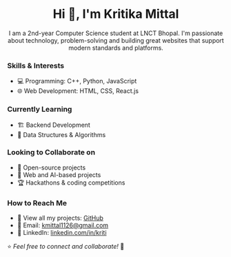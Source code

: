 <h1 align="center">Hi 👋, I'm Kritika Mittal</h1>

<p align="center"> 
I am a 2nd-year Computer Science student at LNCT Bhopal. I'm passionate about technology, problem-solving and building great websites that support modern standards and platforms.
</p>

### Skills & Interests  
- 💻 Programming: C++, Python, JavaScript  
- 🌐 Web Development: HTML, CSS, React.js  

### Currently Learning  
- 🏗️ Backend Development 
- 📝 Data Structures & Algorithms  

### Looking to Collaborate on  
- 🚀 Open-source projects  
- 🤖 Web and AI-based projects  
- 🏆 Hackathons & coding competitions  

### How to Reach Me  
- 📂 View all my projects: [GitHub](https://github.com/KritikaM11)  
- 📧 Email: [kmittal1126@gmail.com](mailto:kmittal1126@gmail.com)  
- 🔗 LinkedIn: [linkedin.com/in/kriti](https://www.linkedin.com/in/kriti)  

⭐ *Feel free to connect and collaborate!* 🚀

